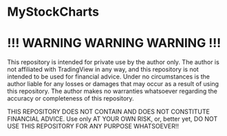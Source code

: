 # MyStockCharts

# !!! WARNING WARNING WARNING !!!
This repository is intended for private use by the author only. The author is not affiliated with TradingView in any way, and this repository is not intended to be used for financial advice. Under no circumstances is the author liable for any losses or damages that may occur as a result of using this repository. The author makes no warranties whatsoever regarding the accuracy or completeness of this repository.

THIS REPOSITORY DOES NOT CONTAIN AND DOES NOT CONSTITUTE FINANCIAL ADVICE. Use only AT YOUR OWN RISK, or, better yet, DO NOT USE THIS REPOSITORY FOR ANY PURPOSE WHATSOEVER!!
